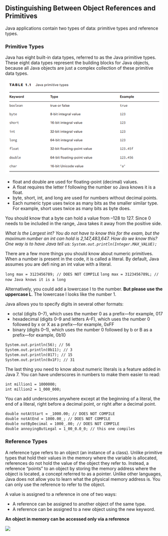 ## Distinguishing Between Object References and Primitives

Java applications contain two types of data: primitive types and reference types.

### Primitive Types

Java has eight built-in data types, referred to as the Java primitive types. These eight data types represent the building blocks for Java objects, because all Java objects are just a complex collection of these primitive data types. 

![](tables/table1.1.PNG)

* float and double are used for floating-point (decimal) values.
* A float requires the letter f following the number so Java knows it is a float.
* byte, short, int, and long are used for numbers without decimal points.
* Each numeric type uses twice as many bits as the smaller similar type. For example, short uses twice as many bits as byte does.

You should know that a byte can hold a value from –128 to 127. Since 0 needs to be included in the range, Java takes it away from the positive side.

_What Is the Largest int?_
_You do not have to know this for the exam, but the maximum number an int can hold is
2,147,483,647. How do we know this? One way is to have Java tell us:
```System.out.println(Integer.MAX_VALUE);```_

There are a few more things you should know about numeric primitives. When a number is present in the code, it is called a literal. By default, Java assumes you are defi ning an int value with a literal. 

``` long max = 3123456789; // DOES NOT COMPILE ```
``` long max = 3123456789L; // now Java knows it is a long ```

Alternatively, you could add a lowercase l to the number. **But please use the uppercase L**. The lowercase l looks like the number 1.

Java allows you to specify digits in several other formats:
* octal (digits 0–7), which uses the number 0 as a prefix—for example, 017
* hexadecimal (digits 0–9 and letters A–F), which uses the number 0 followed by x or X as a prefix—for example, 0xFF
* binary (digits 0–1), which uses the number 0 followed by b or B as a prefix—for example, 0b10

```
System.out.println(56); // 56
System.out.println(0b11); // 3
System.out.println(017); // 15
System.out.println(0x1F); // 31
```

The last thing you need to know about numeric literals is a feature added in Java 7. You can have underscores in numbers to make them easier to read:
```
int million1 = 1000000;
int million2 = 1_000_000;
```

You can add underscores anywhere except at the beginning of a literal, the end of a literal, right before a decimal point, or right after a decimal point.
```
double notAtStart = _1000.00; // DOES NOT COMPILE
double notAtEnd = 1000.00_; // DOES NOT COMPILE
double notByDecimal = 1000_.00; // DOES NOT COMPILE
double annoyingButLegal = 1_00_0.0_0; // this one compiles
```

### Reference Types

A reference type refers to an object (an instance of a class). Unlike primitive types that hold their values in the memory where the variable is allocated, references do not hold the value of the object they refer to. Instead, a reference “points” to an object by storing the memory address where the object is located, a concept referred to as a pointer. Unlike other languages, Java does not allow you to learn what the physical memory address is. You can only use the reference to refer to the object.

A value is assigned to a reference in one of two ways:
* A reference can be assigned to another object of the same type.
* A reference can be assigned to a new object using the new keyword.

**An object in memory can be accessed only via a reference**

![](figures/figure1.1.PNG)

